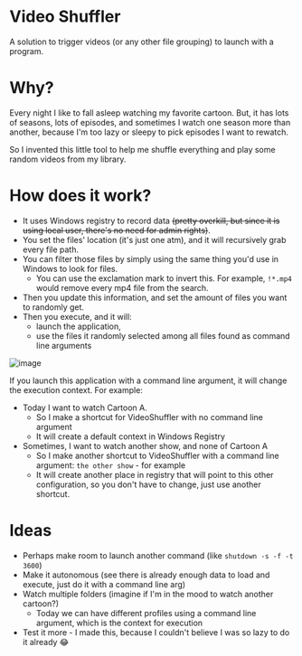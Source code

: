 # Video Shuffler
A solution to trigger videos (or any other file grouping) to launch with a program.

# Why?
Every night I like to fall asleep watching my favorite cartoon. 
But, it has lots of seasons, lots of episodes, and sometimes I watch one season more than another, because I'm too lazy or sleepy to pick episodes I want to rewatch.

So I invented this little tool to help me shuffle everything and play some random videos from my library.

# How does it work?
- It uses Windows registry to record data ~~(pretty overkill, but since it is using local user, there's no need for admin rights)~~.
- You set the files' location (it's just one atm), and it will recursively grab every file path.
- You can filter those files by simply using the same thing you'd use in Windows to look for files.
  - You can use the exclamation mark to invert this. For example, `!*.mp4` would remove every mp4 file from the search.
- Then you update this information, and set the amount of files you want to randomly get.
- Then you execute, and it will:
  - launch the application, 
  - use the files it randomly selected among all files found as command line arguments
  
![image](https://user-images.githubusercontent.com/4689962/153950324-d9064966-26b0-465c-8858-7626299dc7a4.png)

If you launch this application with a command line argument, it will change the execution context. For example:
- Today I want to watch Cartoon A.
  - So I make a shortcut for VideoShuffler with no command line argument
  - It will create a default context in Windows Registry
- Sometimes, I want to watch another show, and none of Cartoon A
  - So I make another shortcut to VideoShuffler with a command line argument: `the other show` - for example
  - It will create another place in registry that will point to this other configuration, so you don't have to change, just use another shortcut.

# Ideas
- Perhaps make room to launch another command (like `shutdown -s -f -t 3600`)
- Make it autonomous (see there is already enough data to load and execute, just do it with a command line arg)
- Watch multiple folders (imagine if I'm in the mood to watch another cartoon?)
  - Today we can have different profiles using a command line argument, which is the context for execution
- Test it more - I made this, because I couldn't believe I was so lazy to do it already 😂

